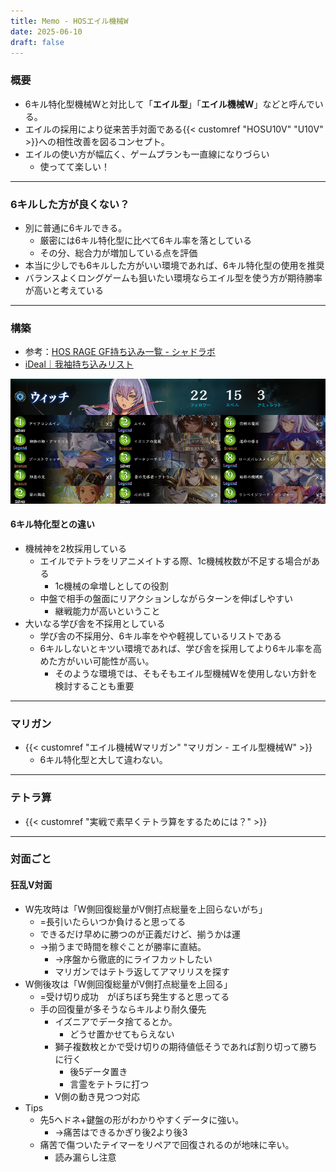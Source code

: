 ```yaml
---
title: Memo - HOSエイル機械W
date: 2025-06-10
draft: false
---
```

### 概要
- 6キル特化型機械Wと対比して「**エイル型**」「**エイル機械W**」などと呼んでいる。
- エイルの採用により従来苦手対面である{{< customref "HOSU10V" "U10V" >}}への相性改善を図るコンセプト。
- エイルの使い方が幅広く、ゲームプランも一直線になりづらい
	- 使ってて楽しい！
---
### 6キルした方が良くない？
- 別に普通に6キルできる。
	- 厳密には6キル特化型に比べて6キル率を落としている
	- その分、総合力が増加している点を評価
- 本当に少しでも6キルした方がいい環境であれば、6キル特化型の使用を推奨
- バランスよくロングゲームも狙いたい環境ならエイル型を使う方が期待勝率が高いと考えている
---
### 構築
- 参考：[HOS RAGE GF持ち込み一覧 - シャドラボ](https://svlabo.jp/blog-entry-884.html)
- [iDeal｜我袖持ち込みリスト](https://shadowverse-portal.com/deck/3.3.7teBY.7teBY.7teBY.7fbGI.7fbGI.7fbGI.7ukVY.7ukVY.7ukVY.5-gkQ.7m09A.7m09A.7m09A.7nDYc.7nDYc.7nDYc.7tb-w.7tb-w.7umxo.7umxo.7urqS.7urqS.7urqS.7ungg.7ungg.7ungg.7uq6w.7uq6w.7uq6w.7n6ya.7n6ya.7n6ya.7urqI.7urqI.7urqI.7tiay.7tiay.7r1hS.7r1hS.7r1hS?lang=ja)

![我袖持ち込みリスト](eirulist.png)
#### 6キル特化型との違い
- 機械神を2枚採用している
	- エイルでテトラをリアニメイトする際、1c機械枚数が不足する場合がある
		- 1c機械の傘増しとしての役割
	- 中盤で相手の盤面にリアクションしながらターンを伸ばしやすい
		- 継戦能力が高いということ
- 大いなる学び舎を不採用としている
	- 学び舎の不採用分、6キル率をやや軽視しているリストである
	- 6キルしないとキツい環境であれば、学び舎を採用してより6キル率を高めた方がいい可能性が高い。
		- そのような環境では、そもそもエイル型機械Wを使用しない方針を検討することも重要
---
### マリガン
- {{< customref "エイル機械Wマリガン" "マリガン - エイル型機械W" >}}
	- 6キル特化型と大して違わない。
---
### テトラ算
- {{< customref "実戦で素早くテトラ算をするためには？" >}}
---
### 対面ごと
#### 狂乱V対面
- W先攻時は「W側回復総量がV側打点総量を上回らないがち」
	- =長引いたらいつか負けると思ってる
	- できるだけ早めに勝つのが正義だけど、揃うかは運 
	- →揃うまで時間を稼ぐことが勝率に直結。
		- →序盤から徹底的にライフカットしたい
		- マリガンではテトラ返してアマリリスを探す
- W側後攻は「W側回復総量がV側打点総量を上回る」
	- =受け切り成功　がぼちぼち発生すると思ってる
	- 手の回復量が多そうならキルより耐久優先
		- イズニアでデータ捨てるとか。
			- どうせ置かせてもらえない
		- 獅子複数枚とかで受け切りの期待値低そうであれば割り切って勝ちに行く
			- 後5データ置き
			- 言霊をテトラに打つ
		- V側の動き見つつ対応
- Tips
	- 先5ヘドネ+鍵盤の形がわかりやすくデータに強い。
		- →痛苦はできるかぎり後2より後3
	- 痛苦で傷ついたテイマーをリペアで回復されるのが地味に辛い。
		- 読み漏らし注意